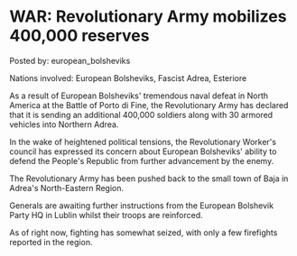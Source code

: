 # WAR: Revolutionary Army mobilizes 400,000 reserves

Posted by: european_bolsheviks

Nations involved: European Bolsheviks, Fascist Adrea, Esteriore

As a result of European Bolsheviks' tremendous naval defeat in North America at the Battle of Porto di Fine, the Revolutionary Army has declared that it is sending an additional 400,000 soldiers along with 30 armored vehicles into Northern Adrea.

In the wake of heightened political tensions, the Revolutionary Worker's council has expressed its concern about European Bolsheviks' ability to defend the People's Republic from further advancement by the enemy. 

The Revolutionary Army has been pushed back to the small town of Baja in Adrea's North-Eastern Region. 

Generals are awaiting further instructions from the European Bolshevik Party HQ in Lublin whilst their troops are reinforced. 

As of right now, fighting has somewhat seized, with only a few firefights reported in the region. 